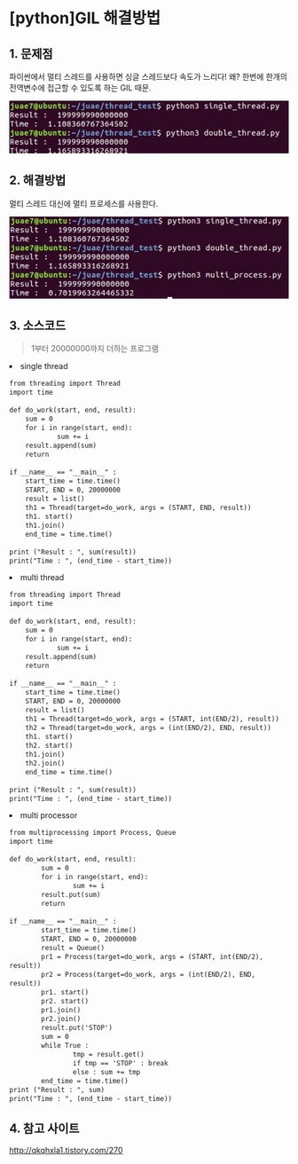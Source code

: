# [python]GIL 해결방법

## 1. 문제점
파이썬에서 멀티 스레드를 사용하면 싱글 스레드보다 속도가 느리다!
왜? 한번에 한개의 전역변수에 접근할 수 있도록 하는 GIL 때문.

![GIL_problem](/image/python_thread_problem.JPG)

## 2. 해결방법
멀티 스레드 대신에 멀티 프로세스를 사용한다.

![GIL_solve](/image/python_thread_solve.JPG)

## 3. 소스코드
> 1부터 20000000까지 더하는 프로그램

<li> single thread

    from threading import Thread
    import time

    def do_work(start, end, result):
        sum = 0
        for i in range(start, end):
                sum += i
        result.append(sum)
        return

    if __name__ == "__main__" :
        start_time = time.time()
        START, END = 0, 20000000
        result = list()
        th1 = Thread(target=do_work, args = (START, END, result))
        th1. start()
        th1.join()
        end_time = time.time()

    print ("Result : ", sum(result))
    print("Time : ", (end_time - start_time))

<li> multi thread

    from threading import Thread
    import time

    def do_work(start, end, result):
        sum = 0
        for i in range(start, end):
                sum += i
        result.append(sum)
        return

    if __name__ == "__main__" :
        start_time = time.time()
        START, END = 0, 20000000
        result = list()
        th1 = Thread(target=do_work, args = (START, int(END/2), result))
        th2 = Thread(target=do_work, args = (int(END/2), END, result))
        th1. start()
        th2. start()
        th1.join()
        th2.join()
        end_time = time.time()

    print ("Result : ", sum(result))
    print("Time : ", (end_time - start_time))

<li> multi processor

    from multiprocessing import Process, Queue
    import time

    def do_work(start, end, result):
            sum = 0
            for i in range(start, end):
                    sum += i
            result.put(sum)
            return

    if __name__ == "__main__" :
            start_time = time.time()
            START, END = 0, 20000000
            result = Queue()
            pr1 = Process(target=do_work, args = (START, int(END/2), result))
            pr2 = Process(target=do_work, args = (int(END/2), END, result))
            pr1. start()
            pr2. start()
            pr1.join()
            pr2.join()
            result.put('STOP')
            sum = 0
            while True :
                    tmp = result.get()
                    if tmp == 'STOP' : break
                    else : sum += tmp
            end_time = time.time()
    print ("Result : ", sum)
    print("Time : ", (end_time - start_time))


## 4. 참고 사이트
http://qkqhxla1.tistory.com/270
